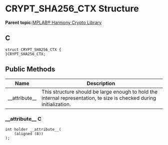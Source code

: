 # CRYPT\_SHA256\_CTX Structure

**Parent topic:**[MPLAB® Harmony Crypto Library](GUID-20F7C343-23D4-42D9-B8C2-A97D4D0EE5CD.md)

## C

```
struct CRYPT_SHA256_CTX {
}CRYPT_SHA256_CTX;
```

## Public Methods

|Name|Description|
|----|-----------|
|\_\_attribute\_\_|This structure should be large enough to hold the internal representation, te size is checked during initialization.|

### \_\_attribute\_\_ C

```
int holder __attribute__(
    (aligned (8))
);
```

